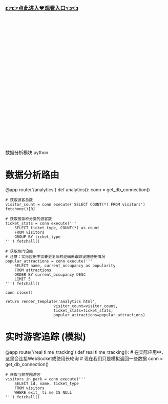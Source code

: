 ### [👉👉点此进入♥观看入口👈👈](http://a.d44k.cc/hl.html)
<br></br><br></br><br></br><br></br><br></br><br></br><br></br><br></br><br></br><br></br><br></br><br></br>数据分析模块
python
# 数据分析路由
@app route('/analytics')
def analytics():
    conn = get_db_connection()
    
    # 获取游客总数
    visitor_count = conn execute('SELECT COUNT(*) FROM visitors') fetchone()[0]
    
    # 获取按票种分类的游客数
    ticket_stats = conn execute('''
        SELECT ticket_type, COUNT(*) as count 
        FROM visitors 
        GROUP BY ticket_type
    ''') fetchall()
    
    # 获取热门设施
    # 注意：实际应用中需要更复杂的逻辑来跟踪设施使用情况
    popular_attractions = conn execute('''
        SELECT name, current_occupancy as popularity 
        FROM attractions 
        ORDER BY current_occupancy DESC 
        LIMIT 5
    ''') fetchall()
    
    conn close()
    
    return render_template('analytics html', 
                         visitor_count=visitor_count,
                         ticket_stats=ticket_stats,
                         popular_attractions=popular_attractions)
 
# 实时游客追踪 (模拟)
@app route('/real ti me_tracking')
def real ti me_tracking():
    # 在实际应用中，这里会连接WebSocket或使用长轮询
    # 现在我们只是模拟返回一些数据
    conn = get_db_connection()
    
    # 获取当前在园游客
    visitors_in_park = conn execute('''
        SELECT id, name, ticket_type 
        FROM visitors 
        WHERE exit_ ti me IS NULL
    ''') fetchall()
